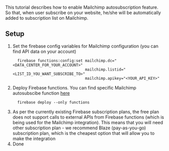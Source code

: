 This tutorial describes how to enable Mailchimp autosubscription feature. So that, when user subscribe on your website, he/she will be automatically added to subscription list on Mailchimp.

## Setup
1.  Set the firebase config variables for Mailchimp configuration (you can find API data on your account)
    ```console
      firebase functions:config:set mailchimp.dc="<DATA_CENTER_FOR_YOUR_ACCOUNT>"
                                    mailchimp.listid="<LIST_ID_YOU_WANT_SUBSCRIBE_TO>"
                                    mailchimp.apikey="<YOUR_API_KEY>"
    ```
1.  Deploy Firebase functions. You can find specific Mailchimp autosubscibe function [here](https://github.com/gdg-x/hoverboard/blob/master/functions/src/mailchimp-subscribe.js)
    ```console
      firebase deploy --only functions
    ```
1.  As per the currently existing Firebase subscription plans, the free plan does not support calls to external APIs from Firebase functions (which is being used for the Mailchimp integration). This means that you will need other subscription plan - we recommend Blaze (pay-as-you-go) subscription plan, which is the cheapest option that will allow you to make the integration
1.  Done 

